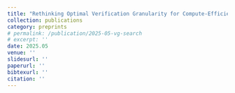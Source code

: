```yaml
---
title: "Rethinking Optimal Verification Granularity for Compute-Efficient Test-Time Scaling"
collection: publications
category: preprints
# permalink: /publication/2025-05-vg-search
# excerpt: ''
date: 2025.05
venue: ''
slidesurl: ''
paperurl: ''
bibtexurl: ''
citation: ''
---
```


<!-- The contents above will be part of a list of publications, if the user clicks the link for the publication than the contents of section will be rendered as a full page, allowing you to provide more information about the paper for the reader. When publications are displayed as a single page, the contents of the above "citation" field will automatically be included below this section in a smaller font. -->
